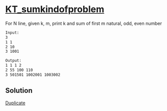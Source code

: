 # [KT_sumkindofproblem](https://open.kattis.com/problems/sumkindofproblem)

For N line, given k, m, print k and sum of first m natural, odd, even number

```txt
Input:
3
1 1
2 10
3 1001

Output:
1 1 1 2
2 55 100 110
3 501501 1002001 1003002
```

## Solution

[Duplicate](./BJ_11522.md)
